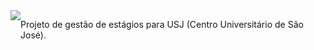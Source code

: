 <!DOCTYPE html>
<html>
<head>
    <meta charset="utf-8">
    <style>
        body{
            display: flex;
            justify-content: center;
        }
    </style>
</head>


<body>
<img id="logousj" src ="https://i.imgur.com/bPYRDeR.png"/>

<p>Projeto de gestão de estágios para USJ (Centro Universitário de São José).<p>
</body>

</html>
